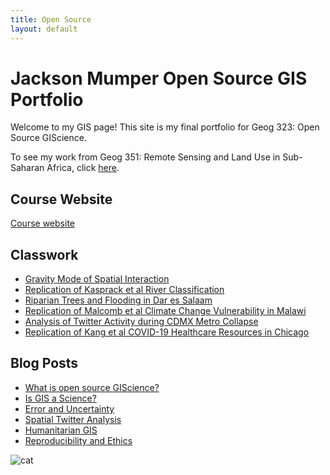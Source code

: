 ```yaml
---
title: Open Source
layout: default
---
```

# Jackson Mumper Open Source GIS Portfolio
Welcome to my GIS page! This site is my final portfolio for Geog 323: Open Source GIScience.

To see my work from Geog 351: Remote Sensing and Land Use in Sub-Saharan Africa, click [here](https://sites.middlebury.edu/jmumpergeog351/).


## Course Website
[Course website](https://gis4dev.github.io/)


## Classwork
- [Gravity Mode of Spatial Interaction](gravity/gravity.md)
- [Replication of Kasprack et al River Classification](rosgen/rosgen.md)
- [Riparian Trees and Flooding in Dar es Salaam](dsm_trees/dsm_trees.md)
- [Replication of Malcomb et al Climate Change Vulnerability in Malawi](malcomb/malcomb.md)
- [Analysis of Twitter Activity during CDMX Metro Collapse](twitter/twitter.md)
- [Replication of Kang et al COVID-19 Healthcare Resources in Chicago](chicago/chicago.md)


## Blog Posts
- [What is open source GIScience?](musings/open_source.md)
- [Is GIS a Science?](musings/defining_science.md)
- [Error and Uncertainty](musings/error_and_uncertainty.md)
- [Spatial Twitter Analysis](musings/twitter_analysis.md)
- [Humanitarian GIS](musings/humanitarian_gis.md)
- [Reproducibility and Ethics](musings/reproducibility_and_ethics.md)


![cat](cat.png)

